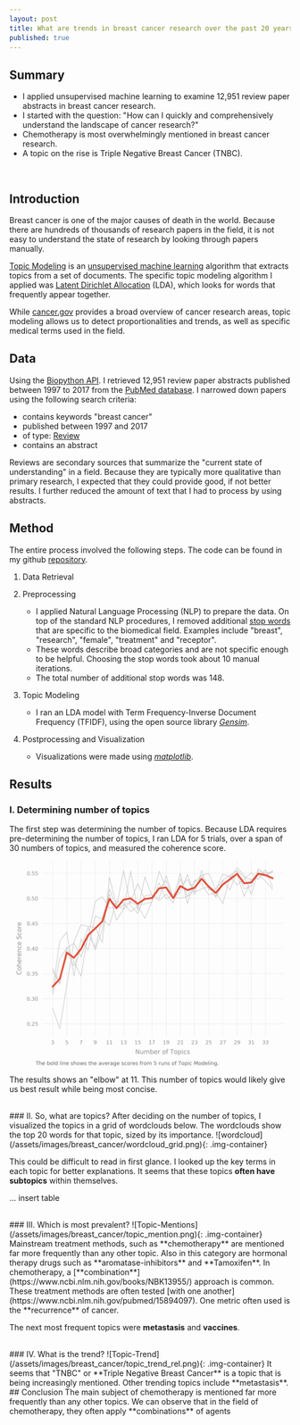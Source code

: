 ```yaml
---
layout: post
title: What are trends in breast cancer research over the past 20 years?
published: true
---
```


## Summary
* I applied unsupervised machine learning to examine 12,951 review paper abstracts in breast cancer research. 
* I started with the question: "How can I quickly and comprehensively understand the landscape of cancer research?"
* Chemotherapy is most overwhelmingly mentioned in breast cancer research. 
* A topic on the rise is Triple Negative Breast Cancer (TNBC). 
<p/>
<br/>

## Introduction
Breast cancer is one of the major causes of death in the world. Because there are hundreds of thousands of research papers in the field, it is not easy to understand the state of research by looking through papers manually. 

[Topic Modeling](https://en.wikipedia.org/wiki/Topic_model) is an [unsupervised machine learning](https://en.wikipedia.org/wiki/Unsupervised_learning) algorithm that extracts topics from a set of documents. The specific topic modeling algorithm I applied was [Latent Dirichlet Allocation](https://en.wikipedia.org/wiki/Latent_Dirichlet_allocation) (LDA), which looks for words that frequently appear together. 

While [cancer.gov](https://www.cancer.gov/research/areas) provides a broad overview of cancer research areas, topic modeling allows us to detect proportionalities and trends, as well as specific medical terms used in the field. 

## Data
Using the [Biopython API](https://biopython.org/DIST/docs/api/Bio.Entrez-module.html). I retrieved 12,951 review paper abstracts published between 1997 to 2017 from the [PubMed database](https://www.ncbi.nlm.nih.gov/pubmed). I narrowed down papers using the following search criteria:
* contains keywords "breast cancer"
* published between 1997 and 2017
* of type: [Review](https://en.wikipedia.org/wiki/Review_article)
* contains an abstract

Reviews are secondary sources that summarize the "current state of understanding" in a field. Because they are typically more qualitative than primary research, I expected that they could provide good, if not better results. I further reduced the amount of text that I had to process by using abstracts. 

## Method
The entire process involved the following steps. The code can be found in my github [repository](https://github.com/edmondchensj/cancer-research). 
1. Data Retrieval

2. Preprocessing
    * I applied Natural Language Processing (NLP) to prepare the data. On top of the standard NLP procedures, I removed additional [stop words](https://en.wikipedia.org/wiki/Stop_words) that are specific to the biomedical field. Examples include "breast", "research", "female", "treatment" and "receptor". 
    * These words describe broad categories and are not specific enough to be helpful. Choosing the stop words took about 10 manual iterations. 
    * The total number of additional stop words was 148. 


3. Topic Modeling
    * I ran an LDA model with Term Frequency-Inverse Document Frequency (TFIDF), using the open source library [*Gensim*](https://radimrehurek.com/gensim/index.html). 

4. Postprocessing and Visualization
    * Visualizations were made using [*matplotlib*](https://matplotlib.org).


## Results
### I. Determining number of topics
The first step was determining the number of topics. Because LDA requires pre-determining the number of topics, I ran LDA for 5 trials, over a span of 30 numbers of topics, and measured the coherence score. 
![coherence-graph](/assets/images/breast_cancer/coherence_graph.png)
The results shows an "elbow" at 11. This number of topics would likely give us best result while being most concise. 

<br/>
### II. So, what are topics?
After deciding on the number of topics, I visualized the topics in a grid of wordclouds below. The wordclouds show the top 20 words for that topic, sized by its importance. 
![wordcloud](/assets/images/breast_cancer/wordcloud_grid.png){: .img-container}

This could be difficult to read in first glance. I looked up the key terms in each topic for better explanations. It seems that these topics **often have subtopics** within themselves. 

... insert table

<br/>
### III. Which is most prevalent? 
![Topic-Mentions](/assets/images/breast_cancer/topic_mention.png){: .img-container}
Mainstream treatment methods, such as **chemotherapy** are mentioned far more frequently than any other topic. Also in this category are hormonal therapy drugs such as **aromatase-inhibitors** and **Tamoxifen**. In chemotherapy, a [**combination**](https://www.ncbi.nlm.nih.gov/books/NBK13955/) approach is common. These treatment methods are often tested [with one another](https://www.ncbi.nlm.nih.gov/pubmed/15894097). One metric often used is the **recurrence** of cancer. 

The next most frequent topics were **metastasis** and **vaccines**.  

<br/>
### IV. What is the trend? 
![Topic-Trend](/assets/images/breast_cancer/topic_trend_rel.png){: .img-container}
It seems that "TNBC" or **Triple Negative Breast Cancer** is a topic that is being increasingly mentioned. Other trending topics include **metastasis**. 

<br/>
## Conclusion
The main subject of chemotherapy is mentioned far more frequently than any other topics. We can observe that in the field of chemotherapy, they often apply **combinations** of agents 
